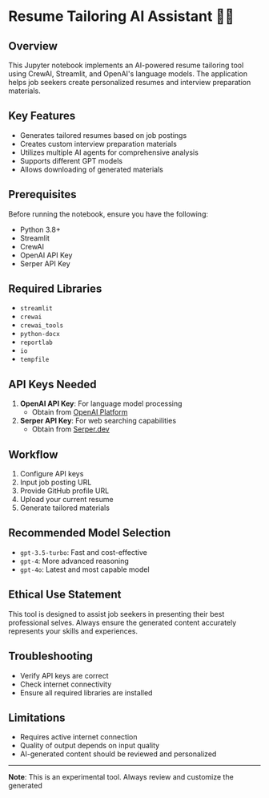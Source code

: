 # Resume Tailoring AI Assistant 📄✨

## Overview
This Jupyter notebook implements an AI-powered resume tailoring tool using CrewAI, Streamlit, and OpenAI's language models. The application helps job seekers create personalized resumes and interview preparation materials.

## Key Features
- Generates tailored resumes based on job postings
- Creates custom interview preparation materials
- Utilizes multiple AI agents for comprehensive analysis
- Supports different GPT models
- Allows downloading of generated materials

## Prerequisites
Before running the notebook, ensure you have the following:
- Python 3.8+
- Streamlit
- CrewAI
- OpenAI API Key
- Serper API Key

## Required Libraries
- `streamlit`
- `crewai`
- `crewai_tools`
- `python-docx`
- `reportlab`
- `io`
- `tempfile`

## API Keys Needed
1. **OpenAI API Key**: For language model processing
   - Obtain from [OpenAI Platform](https://platform.openai.com/)
2. **Serper API Key**: For web searching capabilities
   - Obtain from [Serper.dev](https://serper.dev/)

## Workflow
1. Configure API keys
2. Input job posting URL
3. Provide GitHub profile URL
4. Upload your current resume
5. Generate tailored materials

## Recommended Model Selection
- `gpt-3.5-turbo`: Fast and cost-effective
- `gpt-4`: More advanced reasoning
- `gpt-4o`: Latest and most capable model

## Ethical Use Statement
This tool is designed to assist job seekers in presenting their best professional selves. Always ensure the generated content accurately represents your skills and experiences.

## Troubleshooting
- Verify API keys are correct
- Check internet connectivity
- Ensure all required libraries are installed

## Limitations
- Requires active internet connection
- Quality of output depends on input quality
- AI-generated content should be reviewed and personalized

---

**Note**: This is an experimental tool. Always review and customize the generated
